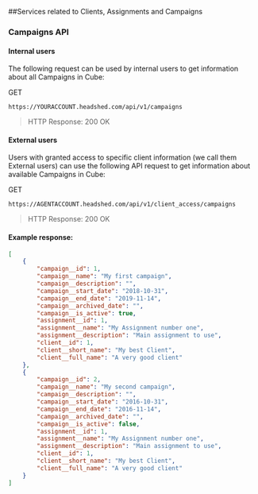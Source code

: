 ##Services related to Clients, Assignments and Campaigns

### Campaigns API
#### Internal users
The following request can be used by internal users to get information about all Campaigns in Cube:

GET
```
https://YOURACCOUNT.headshed.com/api/v1/campaigns
```
> HTTP Response: 200 OK

#### External users
Users with granted access to specific client information (we call them External users) can use the following API request to get information about available Campaigns in Cube:

GET
```
https://AGENTACCOUNT.headshed.com/api/v1/client_access/campaigns
```
> HTTP Response: 200 OK

#### Example response:
```json  
[
    {
        "campaign__id": 1,
        "campaign__name": "My first campaign",
        "campaign__description": "",
        "campaign__start_date": "2018-10-31",
        "campaign__end_date": "2019-11-14",
        "campaign__archived_date": "",
        "campaign__is_active": true,
        "assignment__id": 1,
        "assignment__name": "My Assignment number one",
        "assignment__description": "Main assignment to use",
        "client__id": 1,
        "client__short_name": "My best Client",
        "client__full_name": "A very good client"
    },
    {
        "campaign__id": 2,
        "campaign__name": "My second campaign",
        "campaign__description": "",
        "campaign__start_date": "2016-10-31",
        "campaign__end_date": "2016-11-14",
        "campaign__archived_date": "",
        "campaign__is_active": false,
        "assignment__id": 1,
        "assignment__name": "My Assignment number one",
        "assignment__description": "Main assignment to use",
        "client__id": 1,
        "client__short_name": "My best Client",
        "client__full_name": "A very good client"
    }
]
  ```
